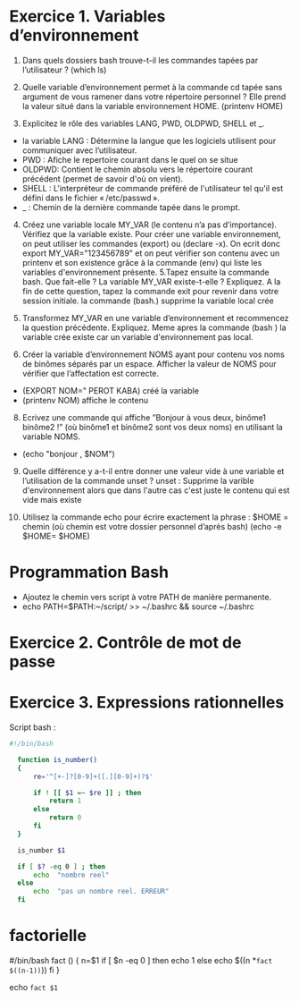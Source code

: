 # Exercice 1. Variables d’environnement

1. Dans quels dossiers bash trouve-t-il les commandes tapées par l’utilisateur ?
 (which ls)
 
2. Quelle variable d’environnement permet à la commande cd tapée sans argument de vous ramener dans
votre répertoire personnel ? Elle prend la valeur situé dans la variable environnement HOME.
(printenv HOME)

3. Explicitez le rôle des variables LANG, PWD, OLDPWD, SHELL et _.
 * la variable LANG  : Détermine la langue que les logiciels utilisent pour communiquer avec l’utilisateur.
 *  PWD : Afiche le repertoire courant dans le quel on se situe
 * OLDPWD: Contient le chemin absolu vers le répertoire courant précédent (permet de savoir d'où on vient).
 * SHELL : L'interpréteur de commande préféré de l'utilisateur tel qu'il est défini dans le fichier « /etc/passwd ».
 * _ : Chemin de la dernière commande tapée dans le prompt.
 
4. Créez une variable locale MY_VAR (le contenu n’a pas d’importance). Vérifiez que la variable existe.
 Pour créer une variable environnement, on peut utiliser les commandes (export) ou (declare -x).
 On ecrit donc export MY_VAR="123456789" et on peut vérifier son contenu avec un printenv et son existence grâce à la commande (env) qui  liste les variables d'environnement présente.
5.Tapez ensuite la commande bash. Que fait-elle ? La variable MY_VAR existe-t-elle ? Expliquez. A la fin
de cette question, tapez la commande exit pour revenir dans votre session initiale.
la commande (bash.) supprime la variable local crée 

6. Transformez MY_VAR en une variable d’environnement et recommencez la question précédente. Expliquez.
 Meme apres la commande (bash ) la variable crée existe car un variable d'environnement pas local.
 
7. Créer la variable d’environnement NOMS ayant pour contenu vos noms de binômes séparés par un espace.
Afficher la valeur de NOMS pour vérifier que l’affectation est correcte.

* (EXPORT NOM=" PEROT KABA) créé la variable
* (printenv NOM) affiche le contenu

8. Ecrivez une commande qui affiche ”Bonjour à vous deux, binôme1 binôme2 !” (où binôme1 et binôme2
sont vos deux noms) en utilisant la variable NOMS.
 * (echo "bonjour , $NOM") 

9. Quelle différence y a-t-il entre donner une valeur vide à une variable et l’utilisation de la commande
unset ?
unset : Supprime la varible d'environnement alors que dans l'autre cas c'est juste le contenu qui est vide mais existe 

10.  Utilisez la commande echo pour écrire exactement la phrase : $HOME = chemin (où chemin est votre
dossier personnel d’après bash)
 (echo -e \$HOME= $HOME)
  # Programmation Bash
   * Ajoutez le chemin vers script à votre PATH de manière permanente.
   * echo PATH=$PATH:~/script/ >> ~/.bashrc && source ~/.bashrc

  # Exercice 2. Contrôle de mot de passe
  
  # Exercice 3. Expressions rationnelles
 
 Script bash :
  ```bash
#!/bin/bash

	function is_number()
	{
		re='^[+-]?[0-9]+([.][0-9]+)?$'

		if ! [[ $1 =~ $re ]] ; then
			return 1
		else
			return 0
		fi
	}

	is_number $1

	if [ $? -eq 0 ] ; then
		echo  "nombre reel"
	else
		echo  "pas un nombre reel. ERREUR"
	fi

 ```
# factorielle

#/bin/bash
fact ()
{ 
n=$1
        if [ $n -eq 0 ]
         then
                echo 1
         else 
                echo  $((n *`fact $((n-1))`))
        fi
}

echo `fact $1`


